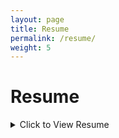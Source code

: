 ```yaml
---
layout: page
title: Resume
permalink: /resume/
weight: 5
---
```


# Resume

<details><summary>Click to View Resume</summary>

<iframe src="../assets/W. Nash Resume.pdf" title="description" width="100%" height="700px"></iframe>
</details>